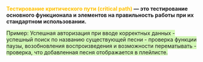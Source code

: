 
<font color="#ffc000">**<font color="#ffc000">Тестирование критического пути (critical path) </font></font>— это тестирование основного функционала и элементов на правильность работы при их стандартном использовании.**

<span style="background:#d3f8b6">Пример: Успешная авторизация при вводе корректных данных - успешный поиск по названию существующей песни - проверка функции паузы, возобновления воспроизведения и возможности перематывать - проверка, что добавленная песня отображается в плейлисте.</span>


